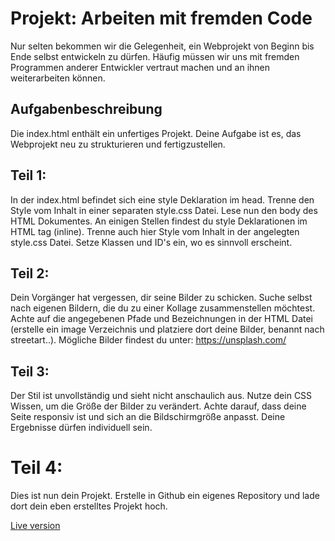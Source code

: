 # Projekt: Arbeiten mit fremden Code
Nur selten bekommen wir die Gelegenheit, ein Webprojekt von Beginn bis Ende selbst entwickeln zu dürfen. Häufig müssen wir uns mit fremden Programmen anderer Entwickler vertraut machen und an ihnen weiterarbeiten können.
## Aufgabenbeschreibung
Die index.html enthält ein unfertiges Projekt. Deine Aufgabe ist es, das Webprojekt neu zu strukturieren und fertigzustellen.
## Teil 1:
In der index.html befindet sich eine style Deklaration im head. Trenne den Style vom Inhalt in einer separaten style.css Datei.
Lese nun den body des HTML Dokumentes. An einigen Stellen findest du style Deklarationen im HTML tag (inline). Trenne auch hier Style vom Inhalt in der angelegten style.css Datei. Setze Klassen und ID's ein, wo es sinnvoll erscheint.
## Teil 2:
Dein Vorgänger hat vergessen, dir seine Bilder zu schicken. Suche selbst nach eigenen Bildern, die du zu einer Kollage zusammenstellen möchtest. Achte auf die angegebenen Pfade und Bezeichnungen in der HTML Datei (erstelle ein image Verzeichnis und platziere dort deine Bilder, benannt nach streetart..).
Mögliche Bilder findest du unter: https://unsplash.com/
## Teil 3:
Der Stil ist unvollständig und sieht nicht anschaulich aus. Nutze dein CSS Wissen, um die Größe der Bilder zu verändert. Achte darauf, dass deine Seite responsiv ist und sich an die Bildschirmgröße anpasst. Deine Ergebnisse dürfen individuell sein.
# Teil 4:
Dies ist nun dein Projekt. Erstelle in Github ein eigenes Repository und lade dort dein eben erstelltes Projekt hoch.


[Live version]( https://venskolev.github.io/venskolev-UIB-Workshop-02-Template/)
